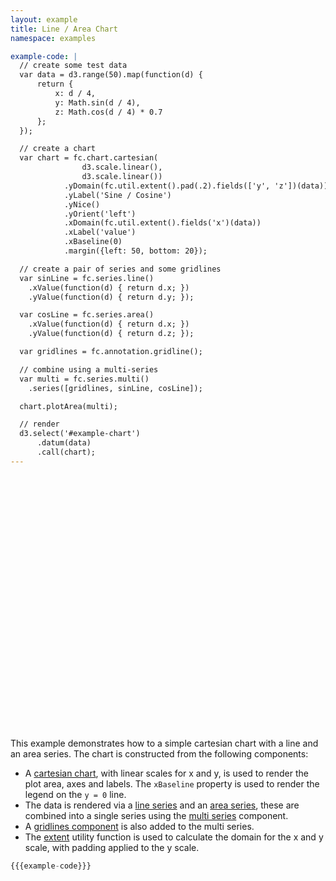```yaml
---
layout: example
title: Line / Area Chart
namespace: examples

example-code: |
  // create some test data
  var data = d3.range(50).map(function(d) {
      return {
          x: d / 4,
          y: Math.sin(d / 4),
          z: Math.cos(d / 4) * 0.7
      };
  });

  // create a chart
  var chart = fc.chart.cartesian(
                d3.scale.linear(),
                d3.scale.linear())
            .yDomain(fc.util.extent().pad(.2).fields(['y', 'z'])(data))
            .yLabel('Sine / Cosine')
            .yNice()
            .yOrient('left')
            .xDomain(fc.util.extent().fields('x')(data))
            .xLabel('value')
            .xBaseline(0)
            .margin({left: 50, bottom: 20});

  // create a pair of series and some gridlines
  var sinLine = fc.series.line()
    .xValue(function(d) { return d.x; })
    .yValue(function(d) { return d.y; });

  var cosLine = fc.series.area()
    .xValue(function(d) { return d.x; })
    .yValue(function(d) { return d.z; });

  var gridlines = fc.annotation.gridline();

  // combine using a multi-series
  var multi = fc.series.multi()
    .series([gridlines, sinLine, cosLine]);

  chart.plotArea(multi);

  // render
  d3.select('#example-chart')
      .datum(data)
      .call(chart);
---
```


<style>
#example-chart {
    margin-bottom: 20px;
    width: 100%;
    height: 400px;
}
.area {
  fill-opacity: 0.5;
}
</style>

<div id='example-chart'></div>

<script>
{{{example-code}}}
</script>

This example demonstrates how to a simple cartesian chart with a line and an area series. The chart is constructed from the following components:

 + A [cartesian chart](/components/chart/cartesian.html), with linear scales for x and y, is used to render the plot area, axes and labels. The `xBaseline` property is used to render the legend on the `y = 0` line.
 + The data is rendered via a [line series](/components/series/line.html) and an [area series](/components/series/area.html), these are combined into a single series using the [multi series](/components/series/multi.html) component.
 + A [gridlines component](/components/annotation/gridlines.html) is also added to the multi series.
 + The [extent](/components/util/extent.html) utility function is used to calculate the domain for the x and y scale, with padding applied to the y scale.

```js
{{{example-code}}}
```
